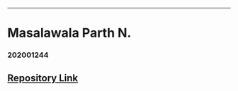 
---
 # Masalawala Parth N.
 ### 202001244
 [Repository Link](https://github.com/Parth0510/IT314_project_26)
 ---

